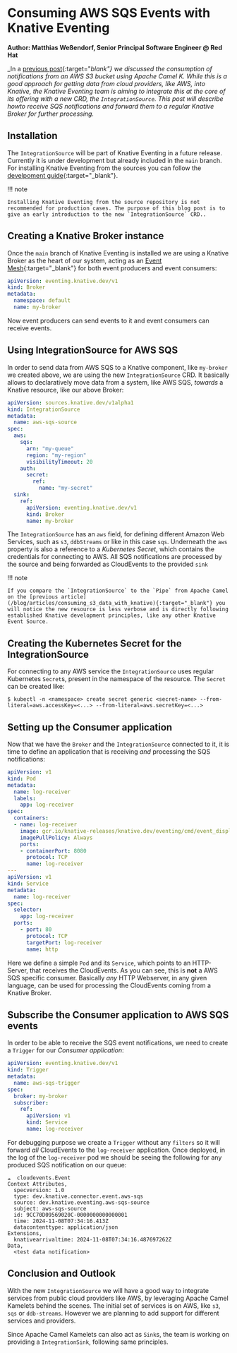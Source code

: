 # Consuming AWS SQS Events with Knative Eventing

**Author: Matthias Weßendorf, Senior Principal Software Engineer @ Red Hat**

_In a [previous post](/blog/articles/consuming_s3_data_with_knative){:target="_blank"} we discussed the consumption of notifications from an AWS S3 bucket using Apache Camel K. While this is a good approach for getting data from cloud providers, like AWS, into Knative, the Knative Eventing team is aiming to integrate this at the core of its offering with a new CRD, the `IntegrationSource`. This post will describe howto receive SQS notifications and forward them to a regular Knative Broker for further processing._

## Installation

The `IntegrationSource` will be part of Knative Eventing in a future release. Currently it is under development but already included in the `main` branch. For installing Knative Eventing from the sources you can follow the [develpoment guide](https://github.com/knative/eventing/blob/main/DEVELOPMENT.md){:target="_blank"}.

!!! note

    Installing Knative Eventing from the source repository is not recommended for production cases. The purpose of this blog post is to give an early introduction to the new `IntegrationSource` CRD..

## Creating a Knative Broker instance

Once the `main` branch of Knative Eventing is installed we are using a Knative Broker as the heart of our system, acting as an [Event Mesh](https://knative.dev/docs/eventing/event-mesh/){:target="_blank"} for both event producers and event consumers:

```yaml
apiVersion: eventing.knative.dev/v1
kind: Broker
metadata:
  namespace: default
  name: my-broker
```

Now event producers can send events to it and event consumers can receive events.

## Using IntegrationSource for AWS SQS

In order to send data from AWS SQS to a Knative component, like `my-broker` we created above, we are using the new `IntegrationSource` CRD. It basically allows to declaratively move data from a system, like AWS SQS, _towards_ a Knative resource, like our above Broker:

```yaml
apiVersion: sources.knative.dev/v1alpha1
kind: IntegrationSource
metadata:
  name: aws-sqs-source
spec:
  aws:
    sqs:
      arn: "my-queue"
      region: "my-region"
      visibilityTimeout: 20
    auth:
      secret:
        ref:
          name: "my-secret"
  sink:
    ref:
      apiVersion: eventing.knative.dev/v1
      kind: Broker
      name: my-broker
```

The `IntegrationSource` has an `aws` field, for defining different Amazon Web Services, such as `s3`, `ddbStreams` or like in this case `sqs`. Underneath the `aws` property is also a reference to a _Kubernetes Secret_, which contains the credentials for connecting to AWS. All SQS notifications are processed by the source and being forwarded as CloudEvents to the provided `sink`

!!! note

    If you compare the `IntegrationSource` to the `Pipe` from Apache Camel on the [previous article](/blog/articles/consuming_s3_data_with_knative){:target="_blank"} you will notice the new resource is less verbose and is directly following established Knative development principles, like any other Knative Event Source.

## Creating the Kubernetes Secret for the IntegrationSource

For connecting to any AWS service the `IntegrationSource` uses regular Kubernetes `Secret`s, present in the namespace of the resource. The `Secret` can be created like:

```
$ kubectl -n <namespace> create secret generic <secret-name> --from-literal=aws.accessKey=<...> --from-literal=aws.secretKey=<...> 
```

## Setting up the Consumer application

Now that we have the `Broker` and the `IntegrationSource` connected to it, it is time to define an application that is receiving _and_ processing the SQS notifications:

```yaml
apiVersion: v1
kind: Pod
metadata:
  name: log-receiver
  labels:
    app: log-receiver
spec:
  containers:
  - name: log-receiver
    image: gcr.io/knative-releases/knative.dev/eventing/cmd/event_display
    imagePullPolicy: Always
    ports:
    - containerPort: 8080
      protocol: TCP
      name: log-receiver
---
apiVersion: v1
kind: Service
metadata:
  name: log-receiver
spec:
  selector:
    app: log-receiver
  ports:
    - port: 80
      protocol: TCP
      targetPort: log-receiver
      name: http
```

Here we define a simple `Pod` and its `Service`, which points to an HTTP-Server, that receives the CloudEvents. As you can see, this is **not** a AWS SQS specific consumer. Basically _any_ HTTP Webserver, in any given language, can be used for processing the CloudEvents coming from a Knative Broker.

## Subscribe the Consumer application to AWS SQS events

In order to be able to receive the SQS event notifications, we need to create a `Trigger` for our _Consumer application_:

```yaml
apiVersion: eventing.knative.dev/v1
kind: Trigger
metadata:
  name: aws-sqs-trigger
spec:
  broker: my-broker
  subscriber:
    ref:
      apiVersion: v1
      kind: Service
      name: log-receiver
```

For debugging purpose we create a `Trigger` without any `filters` so it will forward _all_ CloudEvents to the `log-receiver` application. Once deployed, in the log of the `log-receiver` pod we should be seeing the following for any produced SQS notification on our queue:

```
☁️  cloudevents.Event
Context Attributes,
  specversion: 1.0
  type: dev.knative.connector.event.aws-sqs
  source: dev.knative.eventing.aws-sqs-source
  subject: aws-sqs-source
  id: 9CC70D09569020C-0000000000000001
  time: 2024-11-08T07:34:16.413Z
  datacontenttype: application/json
Extensions,
  knativearrivaltime: 2024-11-08T07:34:16.487697262Z
Data,
  <test data notification>
```

## Conclusion and Outlook

With the new `IntegrationSource` we will have a good way to integrate services from public cloud providers like AWS, by leveraging Apache Camel Kamelets behind the scenes. The initial set of services is on AWS, like `s3`, `sqs` or `ddb-streams`. However we are planning to add support for different services and providers. 

Since Apache Camel Kamelets can also act as `Sink`s, the team is working on providing a `IntegrationSink`, following same principles. 
